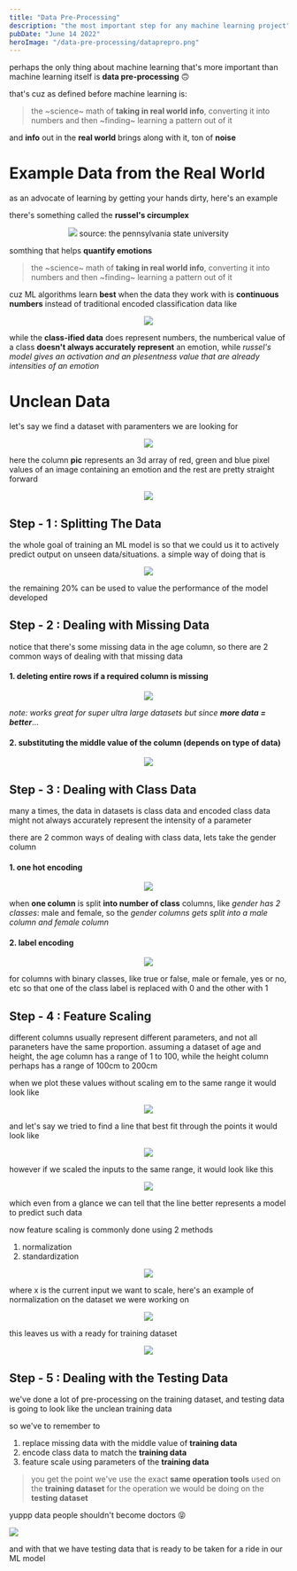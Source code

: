 ```yaml
---
title: "Data Pre-Processing"
description: "the most important step for any machine learning project"
pubDate: "June 14 2022"
heroImage: "/data-pre-processing/dataprepro.png"
---
```


perhaps the only thing about machine learning that's more important than machine learning itself is **data pre-processing** 🙃

that's cuz as defined before machine learning is:

> the ~science~ math of **taking in real world info**, converting it into numbers and then ~finding~ learning a pattern out of it

and **info** out in the **real world** brings along with it, ton of **noise**

# Example Data from the Real World

as an advocate of learning by getting your hands dirty, here's an example

there's something called the **russel's circumplex**

<center>

![](https://psu.pb.unizin.org/app/uploads/sites/251/2020/12/Screen-Shot-2021-02-03-at-1.41.51-PM.png)
source: the pennsylvania state university

</center>

somthing that helps **quantify emotions**

> the ~science~ math of **taking in real world info**, converting it into numbers and then ~finding~ learning a pattern out of it

cuz ML algorithms learn **best** when the data they work with is **continuous numbers** instead of traditional encoded classification data like

<center>

![](/data-pre-processing/class-emotion.png)

</center>

while the **class-ified data** does represent numbers, the numberical value of a class **doesn't always accurately represent** an emotion, while _russel's model gives an activation and an plesentness value that are already intensities of an emotion_

# Unclean Data

let's say we find a dataset with paramenters we are looking for

<center>

![](/data-pre-processing/unclean.png)

</center>

here the column **pic** represents an 3d array of red, green and blue pixel values of an image containing an emotion and the rest are pretty straight forward

<center>

![](/data-pre-processing/image2layers.png)

</center>

## Step - 1 : Splitting The Data

the whole goal of training an ML model is so that we could us it to actively predict output on unseen data/situations. a simple way of doing that is

<center>

![](/data-pre-processing/splitting.png)

</center>

the remaining 20% can be used to value the performance of the model developed

## Step - 2 : Dealing with Missing Data

notice that there's some missing data in the age column,
so there are 2 common ways of dealing with that missing data

#### 1. deleting entire rows if a required column is missing

<center>

![](/data-pre-processing/delete.png)

</center>

_note: works great for super ultra large datasets but since **more data = better**_...

#### 2. substituting the middle value of the column (depends on type of data)

<center>

![](/data-pre-processing/middle.png)

</center>

## Step - 3 : Dealing with Class Data

many a times, the data in datasets is class data and encoded class data might not always accurately represent the intensity of a parameter

there are 2 common ways of dealing with class data, lets take the gender column

#### 1. one hot encoding

<center>

![](/data-pre-processing/one-hot-encoding.png)

</center>

when **one column** is split **into number of class** columns, like _gender has 2 classes_: male and female, so the _gender columns gets split into a male column and female column_

#### 2. label encoding

<center>

![](/data-pre-processing/label-encoding.png)

</center>

for columns with binary classes, like true or false, male or female, yes or no, etc so that one of the class label is replaced with 0 and the other with 1

## Step - 4 : Feature Scaling

different columns usually represent different parameters, and not all paraneters have the same proportion. assuming a dataset of age and height, the age column has a range of 1 to 100, while the height column perhaps has a range of 100cm to 200cm

when we plot these values without scaling em to the same range it would look like

<center>

![](/data-pre-processing/unscaled.png)

</center>

and let's say we tried to find a line that best fit through the points it would look like

<center>

![](/data-pre-processing/line-unscaled.png)

</center>

however if we scaled the inputs to the same range, it would look like this

<center>

![](/data-pre-processing/line-scaled.png)

</center>

which even from a glance we can tell that the line better represents a model to predict such data

now feature scaling is commonly done using 2 methods

1.  normalization
2.  standardization

<center>

![](/data-pre-processing/norm-vs-stand.png)

</center>

where x is the current input we want to scale, here's an example of normalization on the dataset we were working on

<center>

![](/data-pre-processing/normalization.png)

</center>

this leaves us with a ready for training dataset

<center>

![](/data-pre-processing/clean-training.png)

</center>

## Step - 5 : Dealing with the Testing Data

we've done a lot of pre-processing on the training dataset, and testing data is going to look like the unclean training data

so we've to remember to

1. replace missing data with the middle value of **training data**
2. encode class data to match the **training data**
3. feature scale using parameters of the **training data**

> you get the point we've use the exact **same operation tools** used on the **training dataset** for the operation we would be doing on the **testing dataset**

yuppp data people shouldn't become doctors 😝

![](/data-pre-processing/clean-testing.png)

and with that we have testing data that is ready to be taken for a ride in our ML model
